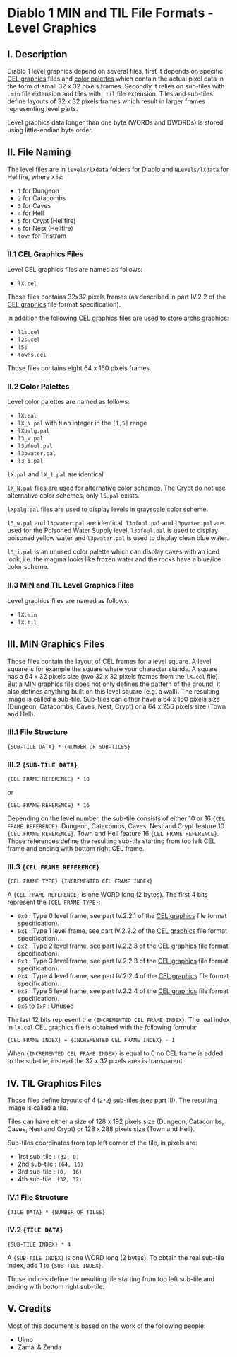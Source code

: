 # Diablo 1 MIN and TIL File Formats - Level Graphics

## I. Description

Diablo 1 level graphics depend on several files, first it depends on specific [CEL graphics](CEL.md) files and [color palettes](PAL.md) which contain the actual pixel data in the form of small 32 x 32 pixels frames. 
Secondly it relies on sub-tiles with `.min` file extension and tiles with `.til` file extension. Tiles and sub-tiles define
layouts of 32 x 32 pixels frames which result in larger frames representing level parts.

Level graphics data longer than one byte (WORDs and DWORDs) is stored using little-endian byte order.

## II. File Naming

The level files are in `levels/lXdata` folders for Diablo
and `NLevels/lXdata` for Hellfire, where `X` is:

- `1` for Dungeon
- `2` for Catacombs
- `3` for Caves
- `4` for Hell
- `5` for Crypt (Hellfire)
- `6` for Nest (Hellfire)
- `town` for Tristram

### II.1 CEL Graphics Files

Level CEL graphics files are named as follows:

- `lX.cel`

Those files contains 32x32 pixels frames (as described in part IV.2.2 of the [CEL graphics](CEL.md) file format specification).

In addition the following CEL graphics files are used to store archs graphics:

- `l1s.cel`
- `l2s.cel`
- `l5s`
- `towns.cel`

Those files contains eight 64 x 160 pixels frames.

### II.2 Color Palettes

Level color palettes are named as follows:

- `lX.pal`
- `lX_N.pal` with `N` an integer in the `[1,5]` range
- `lXpalg.pal`
- `l3_w.pal`
- `l3pfoul.pal`
- `l3pwater.pal`
- `l3_i.pal`

`lX.pal` and `lX_1.pal` are identical.

`lX_N.pal` files are used for alternative color schemes.
The Crypt do not use alternative color schemes, only `l5.pal` exists.

`lXpalg.pal` files are used to display levels in grayscale color scheme.

`l3_w.pal` and `l3pwater.pal` are identical.
`l3pfoul.pal` and `l3pwater.pal` are used for the Poisoned Water Supply level,
`l3pfoul.pal` is used to display poisoned yellow water and `l3pwater.pal` is used to display clean blue water.

`l3_i.pal` is an unused color palette which can display caves with an iced look, i.e. the magma looks like frozen water and the rocks have a blue/ice color scheme.

### II.3 MIN and TIL Level Graphics Files

Level graphics files are named as follows:

- `lX.min`
- `lX.til`

## III. MIN Graphics Files

Those files contain the layout of CEL frames for a level square.
A level square is for example the square where your character stands.
A square has a 64 x 32 pixels size (two 32 x 32 pixels frames from the `lX.cel` file).
But a MIN graphics file does not only defines the pattern of the ground, it also defines anything built on this level square (e.g. a wall).
The resulting image is called a sub-tile.
Sub-tiles can either have a 64 x 160 pixels size (Dungeon, Catacombs, Caves, Nest, Crypt) or a 64 x 256  pixels size (Town and Hell).

### III.1 File Structure

`{SUB-TILE DATA} * {NUMBER OF SUB-TILES}`

### III.2 `{SUB-TILE DATA}`

`{CEL FRAME REFERENCE} * 10`

or

`{CEL FRAME REFERENCE} * 16`

Depending on the level number, the sub-tile consists of either 10 or 16 `{CEL FRAME REFERENCE}`.
Dungeon, Catacombs, Caves, Nest and Crypt feature 10 `{CEL FRAME REFERENCE}`.
Town and Hell feature 16 `{CEL FRAME REFERENCE}`.
Those references define the resulting sub-tile starting from top left CEL frame and ending with bottom right CEL frame.

### III.3 `{CEL FRAME REFERENCE}`

`{CEL FRAME TYPE} {INCREMENTED CEL FRAME INDEX}`

A `{CEL FRAME REFERENCE}` is one WORD long (2 bytes).
The first 4 bits represent the `{CEL FRAME TYPE}`:

- `0x0` : Type 0 level frame, see part IV.2.2.1 of the [CEL graphics](CEL.md) file format specification).
- `0x1` : Type 1 level frame, see part IV.2.2.2 of the [CEL graphics](CEL.md) file format specification).
- `0x2` : Type 2 level frame, see part IV.2.2.3 of the [CEL graphics](CEL.md) file format specification).
- `0x3` : Type 3 level frame, see part IV.2.2.3 of the [CEL graphics](CEL.md) file format specification).
- `0x4` : Type 4 level frame, see part IV.2.2.4 of the [CEL graphics](CEL.md) file format specification).
- `0x5` : Type 5 level frame, see part IV.2.2.4 of the [CEL graphics](CEL.md) file format specification).
- `0x6` to `0xF` : Unused

The last 12 bits represent the `{INCREMENTED CEL FRAME INDEX}`.
The real index in `lX.cel` CEL graphics file is obtained with the following formula:

`{CEL FRAME INDEX} = {INCREMENTED CEL FRAME INDEX} - 1`

When `{INCREMENTED CEL FRAME INDEX}` is equal to 0 no CEL frame is added to the sub-tile, instead the 32 x 32 pixels area is transparent.

## IV. TIL Graphics Files

Those files define layouts of 4 (`2*2`) sub-tiles (see part III).
The resulting image is called a tile.

Tiles can have either a size of 128 x 192 pixels size (Dungeon, Catacombs, Caves, Nest and Crypt) or 128 x 288 pixels size (Town and Hell).

Sub-tiles coordinates from top left corner of the tile, in pixels are:

- 1rst sub-tile : `(32, 0)`
- 2nd sub-tile  : `(64, 16)`
- 3rd sub-tile  : `(0,  16)`
- 4th sub-tile  : `(32, 32)`

### IV.1 File Structure

`{TILE DATA} * {NUMBER OF TILES}`

### IV.2 `{TILE DATA}`

`{SUB-TILE INDEX} * 4`

A `{SUB-TILE INDEX}` is one WORD long (2 bytes).
To obtain the real sub-tile index, add 1 to `{SUB-TILE INDEX}`.

Those indices define the resulting tile starting from top left sub-tile and ending with bottom right sub-tile.

## V. Credits

Most of this document is based on the work of the following people:
- Ulmo
- Zamal & Zenda
